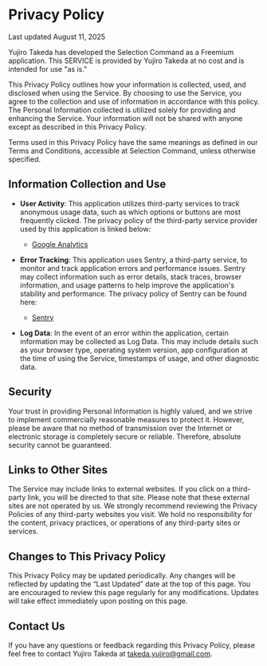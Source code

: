 # Privacy Policy

Last updated August 11, 2025

Yujiro Takeda has developed the Selection Command as a Freemium application. This SERVICE is provided by Yujiro Takeda at no cost and is intended for use "as is."

This Privacy Policy outlines how your information is collected, used, and disclosed when using the Service. By choosing to use the Service, you agree to the collection and use of information in accordance with this policy. The Personal Information collected is utilized solely for providing and enhancing the Service. Your information will not be shared with anyone except as described in this Privacy Policy.

Terms used in this Privacy Policy have the same meanings as defined in our Terms and Conditions, accessible at Selection Command, unless otherwise specified.

## Information Collection and Use

- **User Activity**: This application utilizes third-party services to track anonymous usage data, such as which options or buttons are most frequently clicked. The privacy policy of the third-party service provider used by this application is linked below:
  - [Google Analytics](https://marketingplatform.google.com/about/analytics/terms/us/)

- **Error Tracking**: This application uses Sentry, a third-party service, to monitor and track application errors and performance issues. Sentry may collect information such as error details, stack traces, browser information, and usage patterns to help improve the application's stability and performance. The privacy policy of Sentry can be found here:
  - [Sentry](https://sentry.io/privacy/)

- **Log Data**: In the event of an error within the application, certain information may be collected as Log Data. This may include details such as your browser type, operating system version, app configuration at the time of using the Service, timestamps of usage, and other diagnostic data.

## Security

Your trust in providing Personal Information is highly valued, and we strive to implement commercially reasonable measures to protect it. However, please be aware that no method of transmission over the Internet or electronic storage is completely secure or reliable. Therefore, absolute security cannot be guaranteed.

## Links to Other Sites

The Service may include links to external websites. If you click on a third-party link, you will be directed to that site. Please note that these external sites are not operated by us. We strongly recommend reviewing the Privacy Policies of any third-party websites you visit. We hold no responsibility for the content, privacy practices, or operations of any third-party sites or services.

## Changes to This Privacy Policy

This Privacy Policy may be updated periodically. Any changes will be reflected by updating the “Last Updated” date at the top of this page. You are encouraged to review this page regularly for any modifications. Updates will take effect immediately upon posting on this page.

## Contact Us

If you have any questions or feedback regarding this Privacy Policy, please feel free to contact Yujiro Takeda at takeda.yujiro@gmail.com.
